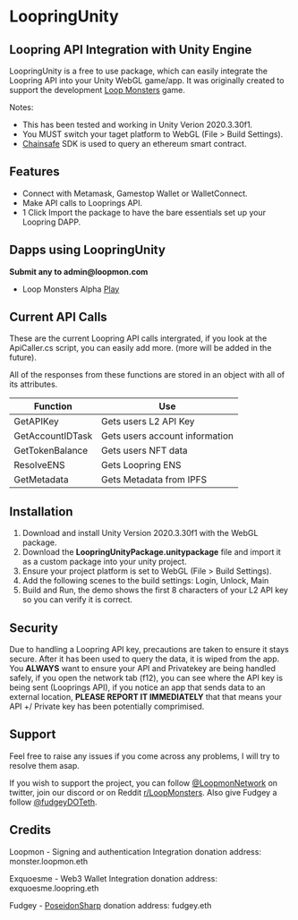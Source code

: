 # LoopringUnity
## Loopring API Integration with Unity Engine


LoopringUnity is a free to use package, which can easily integrate the Loopring API into your Unity WebGL game/app. It was originally created to support the development [Loop Monsters](https://loopmon.com) game. 

Notes:
- This has been tested and working in Unity Verion 2020.3.30f1.
- You MUST switch your taget platform to WebGL (File > Build Settings).
- [Chainsafe](https://github.com/ChainSafe/) SDK is used to query an ethereum smart contract.


## Features

- Connect with Metamask, Gamestop Wallet or WalletConnect.
- Make API calls to Looprings API.
- 1 Click Import the package to have the bare essentials set up your Loopring DAPP.

## Dapps using LoopringUnity
__Submit any to admin@loopmon.com__
- Loop Monsters Alpha [Play](https://play.loopmon.com) 

## Current API Calls

These are the current Loopring API calls intergrated, if you look at the ApiCaller.cs script, you can easily add more.
(more will be added in the future).

All of the responses from these functions are stored in an object with all of its attributes.

| Function | Use |
| ------ | ------ |
| GetAPIKey | Gets users L2 API Key |
| GetAccountIDTask | Gets users account information |
| GetTokenBalance | Gets users NFT data |
| ResolveENS | Gets Loopring ENS|
| GetMetadata | Gets Metadata from IPFS |


## Installation

1. Download and install Unity Version 2020.3.30f1 with the WebGL package.
2. Download the **LoopringUnityPackage.unitypackage** file and import it as a custom package into your unity project.
3. Ensure your project platform is set to WebGL (File > Build Settings).
4. Add the following scenes to the build settings: Login, Unlock, Main
5. Build and Run, the demo shows the first 8 characters of your L2 API key so you can verify it is correct.



## Security

Due to handling a Loopring API key, precautions are taken to ensure it stays secure. After it has been used to query the data, it is wiped from the app.
You **ALWAYS** want to ensure your API and Privatekey are being handled safely, if you open the network tab (f12), you can see where the API key is being sent (Looprings API), if you notice an app that sends data to an external location, **PLEASE REPORT IT IMMEDIATELY** that that means your API +/ Private key has been potentially comprimised.

## Support
Feel free to raise any issues if you come across any problems, I will try to resolve them asap.

If you wish to support the project, you can follow [@LoopmonNetwork](https://twitter.com/LoopmonNetwork) on twitter, join our discord or on Reddit [r/LoopMonsters](https://www.reddit.com/r/LoopMonsters/).
Also give Fudgey a follow [@fudgeyDOTeth](https://twitter.com/fudgeyDOTeth).

## Credits
Loopmon - Signing and authentication Integration
donation address: monster.loopmon.eth

Exquoesme - Web3 Wallet Integration
donation address: exquoesme.loopring.eth

Fudgey - [PoseidonSharp](https://github.com/fudgebucket27/PoseidonSharp)
donation address: fudgey.eth


